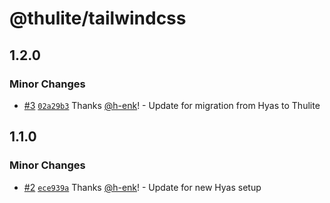 # @thulite/tailwindcss

## 1.2.0

### Minor Changes

- [#3](https://github.com/thuliteio/tailwindcss/pull/3) [`02a29b3`](https://github.com/thuliteio/tailwindcss/commit/02a29b3e0d4871750140cc2e55d09435618c0054) Thanks [@h-enk](https://github.com/h-enk)! - Update for migration from Hyas to Thulite

## 1.1.0

### Minor Changes

- [#2](https://github.com/gethyas/tailwindcss/pull/2) [`ece939a`](https://github.com/gethyas/tailwindcss/commit/ece939ab9f797c9eb1af3ffa0278c50112b811f1) Thanks [@h-enk](https://github.com/h-enk)! - Update for new Hyas setup
